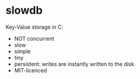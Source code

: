 # slowdb
Key-Value storage in C:
- NOT concurrent
- slow
- simple
- tiny
- persistent: writes are instantly written to the disk
- MIT-licenced
